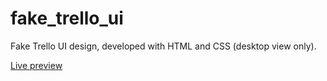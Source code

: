 # fake_trello_ui

Fake Trello UI design, developed with HTML and CSS (desktop view only).

[Live preview](https://rojaslabs.github.io/fake_trello_ui/)
